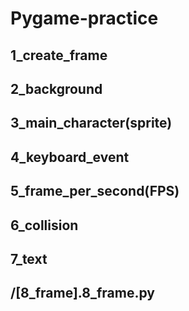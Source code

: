 # Pygame-practice
## 1_create_frame
## 2_background
## 3_main_character(sprite)
## 4_keyboard_event
## 5_frame_per_second(FPS)
## 6_collision
## 7_text
## /[8_frame].8_frame.py
